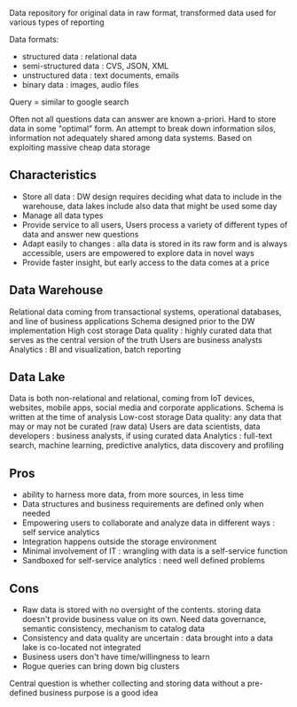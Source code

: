 Data repository for original data in raw format, transformed data used for various types of reporting

Data formats:
- structured data : relational data
- semi-structured data : CVS, JSON, XML
- unstructured data : text documents, emails
- binary data : images, audio files

Query = similar to google search

Often not all questions data can answer are known a-priori. Hard to store data in some "optimal" form.
An attempt to break down information silos, information not adequately shared among data systems.
Based on exploiting massive cheap data storage
## Characteristics

- Store all data : DW design requires deciding what data to include in the warehouse, data lakes include also data that might be used some day
- Manage all data types
- Provide service to all users, Users process a variety of different types of data and answer new questions
- Adapt easily to changes : alla data is stored in its raw form and is always accessible, users are empowered to explore data in novel ways
- Provide faster insight, but early access to the data comes at a price
## Data Warehouse

Relational data coming from transactional systems, operational databases, and line of business applications
Schema designed prior to the DW implementation
High cost storage
Data quality : highly curated data that serves as the central version of the truth
Users are business analysts
Analytics : BI and visualization, batch reporting
## Data Lake

Data is both non-relational and relational, coming from IoT devices, websites, mobile apps, social media and corporate applications.
Schema is written at the time of analysis
Low-cost storage
Data quality: any data that may or may not be curated (raw data)
Users are data scientists, data developers : business analysts, if using curated data
Analytics : full-text search, machine learning, predictive analytics, data discovery and profiling
## Pros
- ability to harness more data, from more sources, in less time
- Data structures and business requirements are defined only when needed
- Empowering users to collaborate and analyze data in different ways : self service analytics
- Integration happens outside the storage environment
- Minimal involvement of IT : wrangling with data is a self-service function
- Sandboxed for self-service analytics : need well defined problems
## Cons
- Raw data is stored with no oversight of the contents. storing data doesn't provide business value on its own. Need data governance, semantic consistency, mechanism to catalog data
- Consistency and data quality are uncertain : data brought into a data lake is co-located not integrated
- Business users don't have time/willingness to learn
- Rogue queries can bring down big clusters

Central question is whether collecting and storing data without a pre-defined business purpose is a good idea
